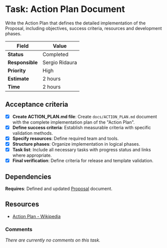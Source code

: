 # Task: Action Plan Document

Write the Action Plan that defines the detailed implementation of the Proposal, including objectives, success criteria, resources and development phases.

| Field           | Value          |
| --------------- | -------------- |
| **Status**      | Completed      |
| **Responsible** | Sergio Ridaura |
| **Priority**    | High           |
| **Estimate**    | 2 hours        |
| **Time**        | 2 hours        |

## Acceptance criteria

- [x] **Create ACTION_PLAN.md file**: Create `docs/ACTION_PLAN.md` document with the complete implementation plan of the "Action Plan".
- [x] **Define success criteria**: Establish measurable criteria with specific validation methods.
- [x] **Specify resources**: Define required team and tools.
- [x] **Structure phases**: Organize implementation in logical phases.
- [x] **Task list**: Include all necessary tasks with progress status and links where appropriate.
- [x] **Final verification**: Define criteria for release and template validation.

## Dependencies

**Requires**: Defined and updated [Proposal](../PROPOSAL.md) document.

## Resources

- [Action Plan - Wikipedia](https://en.wikipedia.org/wiki/Action_plan)

### Comments

_There are currently no comments on this task._
